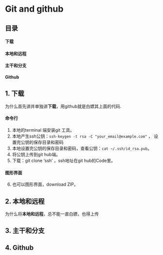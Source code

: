 # Git and github

## 目录
#### 下载
#### 本地和远程
#### 主干和分支
#### Github

## 1. 下载
   为什么首先讲并单独讲**下载**，用github就是白嫖其上面的代码.
#### 命令行
   1. 本地的terminal 端安装git 工具。
   2. 本地产生ssh公钥：`ssh-keygen -t rsa -C "your_email@example.com"` ， 设置完公钥的保存目录和密码
   3. 本地设置完公钥的保存目录和密码，查看公钥：`cat ~/.ssh/id_rsa.pub`。
   4. 将公钥上传到git hub端。
   5. 下载：git clone ‘ssh’ ，ssh地址在git hub的Code里。
#### 图形界面
   6. 也可以图形界面，download ZIP。


## 2. 本地和远程
   为什么将**本地和远程**，总不能一直白嫖，也得上传

## 3. 主干和分支

## 4. Github


